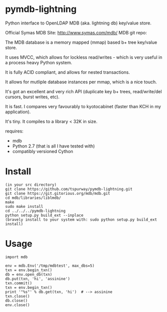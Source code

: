 pymdb-lightning
===============

Python interface to OpenLDAP MDB (aka. lightning db) key/value store.

Official Symas MDB Site:  http://www.symas.com/mdb/
MDB git repo:

The MDB database is a memory mapped (mmap) based b+ tree key/value store.

It uses MVCC, which allows for lockless read/writes - which is very useful in a process heavy Python system.

It is fully ACID compliant, and allows for nested transactions.

It allows for mutliple database instances per mmap, which is a nice touch.

It's got an excellent and very rich API (duplicate key b+ trees, read/write/del cursors, burst writes, etc).

It is fast.  I compares very favourably to kyotocabinet (faster than KCH in my application).

It's tiny.  It compiles to a library < 32K in size.



requires:
 - mdb
 - Python 2.7 (that is all I have tested with)
 - compatibly versioned Cython

Install
=======

    (in your src directory)
    git clone https://github.com/tspurway/pymdb-lightning.git
    git clone https://git.gitorious.org/mdb/mdb.git
    cd mdb/libraries/liblmdb/
    make
    sudo make install
    cd ../../../pymdb-lightning
    python setup.py build_ext --inplace
    (bravely install to your system with: sudo python setup.py build_ext install)

Usage
=====

    import mdb

    env = mdb.Env('/tmp/mdbtest', max_dbs=5)
    txn = env.begin_txn()
    db = env.open_db(txn)
    db.put(txn, 'hi', 'assinine')
    txn.commit()
    txn = env.begin_txn()
    print '"%s"' % db.get(txn, 'hi')  # --> assinine
    txn.close()
    db.close()
    env.close()



